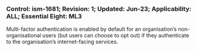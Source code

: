 ### Control: ism-1681; Revision: 1; Updated: Jun-23; Applicability: ALL; Essential Eight: ML3
<p>Multi-factor authentication is enabled by default for an organisation’s non-organisational users (but users can choose to opt out) if they authenticate to the organisation’s internet-facing services.</p>